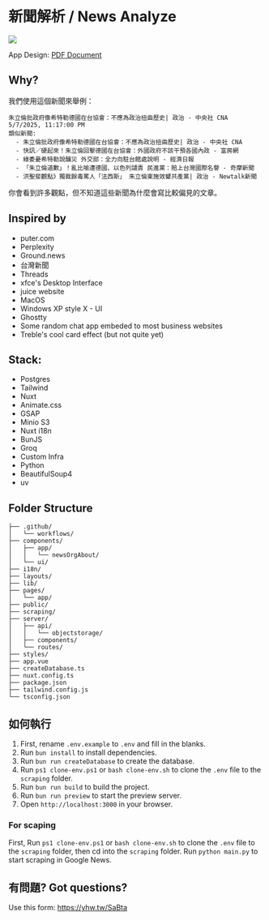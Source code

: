 # 新聞解析 / News Analyze

![](https://hackatime-badge.hackclub.com/U087ATD163V/news-analyize)

App Design: [PDF Document](/design.pdf)

## Why?

我們使用這個新聞來舉例：

```
朱立倫批政府像希特勒德國在台協會：不應為政治扭曲歷史| 政治 - 中央社 CNA
5/7/2025, 11:17:00 PM
類似新聞:
  - 朱立倫批政府像希特勒德國在台協會：不應為政治扭曲歷史| 政治 - 中央社 CNA
  - 快訊／硬起來！朱立倫回擊德國在台協會：外國政府不該干預各國內政 - 富房網
  - 綠委憂希特勒說釀災 外交部：全力向駐台館處說明 - 經濟日報
  - 「朱立倫道歉」！亂比喻遭德國、以色列譴責 民進黨：賠上台灣國際名譽 - 奇摩新聞
  - 洪聖斐觀點》獨裁餘毒罵人「法西斯」 朱立倫東施效顰共產黨| 政治 - Newtalk新聞
```

你會看到許多觀點，但不知道這些新聞為什麼會寫比較偏見的文章。

## Inspired by

- puter.com
- Perplexity
- Ground.news
- 台灣新聞
- Threads
- xfce's Desktop Interface
- juice website
- MacOS
- Windows XP style X - UI
- Ghostty
- Some random chat app embeded to most business websites
- Treble's cool card effect (but not quite yet)

## Stack:

- Postgres
- Tailwind
- Nuxt
- Animate.css
- GSAP
- Minio S3
- Nuxt i18n
- BunJS
- Groq
- Custom Infra
- Python
- BeautifulSoup4
- uv

## Folder Structure

```
├── .github/
│   └── workflows/
├── components/
│   ├── app/
│   │   └── newsOrgAbout/
│   └── ui/
├── i18n/
├── layouts/
├── lib/
├── pages/
│   └── app/
├── public/
├── scraping/
├── server/
│   ├── api/
│   │   └── objectstorage/
│   ├── components/
│   └── routes/
├── styles/
├── app.vue
├── createDatabase.ts
├── nuxt.config.ts
├── package.json
├── tailwind.config.js
└── tsconfig.json
```

## 如何執行

1. First, rename `.env.example` to `.env` and fill in the blanks.
2. Run `bun install` to install dependencies.
3. Run `bun run createDatabase` to create the database.
4. Run `ps1 clone-env.ps1` or `bash clone-env.sh` to clone the `.env` file to the `scraping` folder.
5. Run `bun run build` to build the project.
6. Run `bun run preview` to start the preview server.
7. Open `http://localhost:3000` in your browser.

### For scaping

First, Run `ps1 clone-env.ps1` or `bash clone-env.sh` to clone the `.env` file to the `scraping` folder, then cd into the `scraping` folder. Run `python main.py` to start scraping in Google News.

## 有問題? Got questions?
Use this form: https://yhw.tw/SaBta
